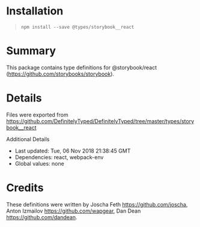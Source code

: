 # Installation
> `npm install --save @types/storybook__react`

# Summary
This package contains type definitions for @storybook/react (https://github.com/storybooks/storybook).

# Details
Files were exported from https://github.com/DefinitelyTyped/DefinitelyTyped/tree/master/types/storybook__react

Additional Details
 * Last updated: Tue, 06 Nov 2018 21:38:45 GMT
 * Dependencies: react, webpack-env
 * Global values: none

# Credits
These definitions were written by Joscha Feth <https://github.com/joscha>, Anton Izmailov <https://github.com/wapgear>, Dan Dean <https://github.com/dandean>.
